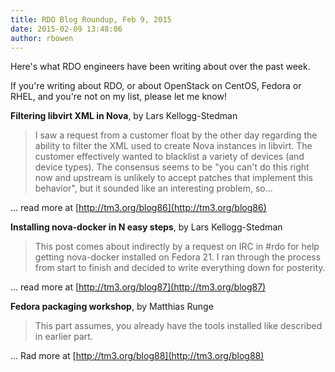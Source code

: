 ```yaml
---
title: RDO Blog Roundup, Feb 9, 2015
date: 2015-02-09 13:48:06
author: rbowen
---
```


Here's what RDO engineers have been writing about over the past week.

If you're writing about RDO, or about OpenStack on CentOS, Fedora or RHEL, and you're not on my list, please let me know!

**Filtering libvirt XML in Nova**, by Lars Kellogg-Stedman

> I saw a request from a customer float by the other day regarding the ability to filter the XML used to create Nova instances in libvirt. The customer effectively wanted to blacklist a variety of devices (and device types). The consensus seems to be "you can't do this right now and upstream is unlikely to accept patches that implement this behavior", but it sounded like an interesting problem, so...

... read more at [http://tm3.org/blog86](http://tm3.org/blog86)

**Installing nova-docker in N easy steps**, by Lars Kellogg-Stedman

> This post comes about indirectly by a request on IRC in #rdo for help getting nova-docker installed on Fedora 21. I ran through the process from start to finish and decided to write everything down for posterity.

... read more at [http://tm3.org/blog87](http://tm3.org/blog87)

**Fedora packaging workshop**, by Matthias Runge

> This part assumes, you already have the tools installed like described in earlier part.

... Rad more at [http://tm3.org/blog88](http://tm3.org/blog88)
